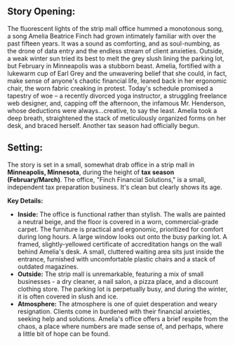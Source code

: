 ## Story Opening:

The fluorescent lights of the strip mall office hummed a monotonous song, a song Amelia Beatrice Finch had grown intimately familiar with over the past fifteen years. It was a sound as comforting, and as soul-numbing, as the drone of data entry and the endless stream of client anxieties. Outside, a weak winter sun tried its best to melt the grey slush lining the parking lot, but February in Minneapolis was a stubborn beast. Amelia, fortified with a lukewarm cup of Earl Grey and the unwavering belief that she could, in fact, make sense of anyone's chaotic financial life, leaned back in her ergonomic chair, the worn fabric creaking in protest. Today's schedule promised a tapestry of woe – a recently divorced yoga instructor, a struggling freelance web designer, and, capping off the afternoon, the infamous Mr. Henderson, whose deductions were always...creative, to say the least. Amelia took a deep breath, straightened the stack of meticulously organized forms on her desk, and braced herself. Another tax season had officially begun.

## Setting:

The story is set in a small, somewhat drab office in a strip mall in **Minneapolis, Minnesota**, during the height of **tax season (February/March)**. The office, "Finch Financial Solutions," is a small, independent tax preparation business. It's clean but clearly shows its age.

**Key Details:**

*   **Inside:** The office is functional rather than stylish. The walls are painted a neutral beige, and the floor is covered in a worn, commercial-grade carpet. The furniture is practical and ergonomic, prioritized for comfort during long hours. A large window looks out onto the busy parking lot. A framed, slightly-yellowed certificate of accreditation hangs on the wall behind Amelia's desk. A small, cluttered waiting area sits just inside the entrance, furnished with uncomfortable plastic chairs and a stack of outdated magazines.
*   **Outside:** The strip mall is unremarkable, featuring a mix of small businesses - a dry cleaner, a nail salon, a pizza place, and a discount clothing store. The parking lot is perpetually busy, and during the winter, it is often covered in slush and ice.
*   **Atmosphere:** The atmosphere is one of quiet desperation and weary resignation. Clients come in burdened with their financial anxieties, seeking help and solutions. Amelia's office offers a brief respite from the chaos, a place where numbers are made sense of, and perhaps, where a little bit of hope can be found.
